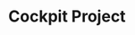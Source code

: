 ---
title: "Cockpit Project"
categories: ["Unknown"]

link:
    url: "https://cockpit-project.org/"
    dead: false
    follow: false

tweet: "An interesting Linux server administration interface project."
---